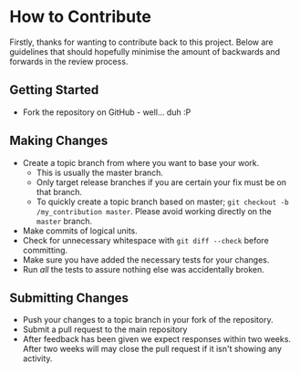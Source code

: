 # How to Contribute

Firstly, thanks for wanting to contribute back to this project. Below are
guidelines that should hopefully minimise the amount of backwards and forwards
in the review process.

## Getting Started

* Fork the repository on GitHub - well... duh :P

## Making Changes

* Create a topic branch from where you want to base your work.
  * This is usually the master branch.
  * Only target release branches if you are certain your fix must be on that
    branch.
  * To quickly create a topic branch based on master; `git checkout -b
    /my_contribution master`. Please avoid working directly on the
    `master` branch.
* Make commits of logical units.
* Check for unnecessary whitespace with `git diff --check` before committing.
* Make sure you have added the necessary tests for your changes.
* Run _all_ the tests to assure nothing else was accidentally broken.

## Submitting Changes

* Push your changes to a topic branch in your fork of the repository.
* Submit a pull request to the main repository
* After feedback has been given we expect responses within two weeks. After two
  weeks will may close the pull request if it isn't showing any activity.